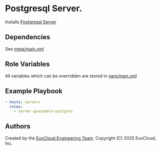 Postgresql Server.
=====

Installs [Postgresql Server](https://postgres.guide//)

Dependencies
------------

See [meta/main.yml](meta/main.yml)

Role Variables
--------------

All variables which can be overridden are stored in [vars/main.yml](vars/main.yml)

Example Playbook
----------------

```yml
- hosts: servers
  roles:
    - server-guacamole-postgres
```

Authors
------------------

Created by the [EvoCloud Engineering Team](https://evocloud.dev). Copyright (C) 2025 EvoCloud, Inc.
